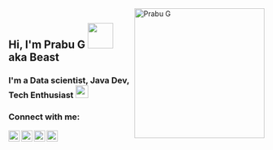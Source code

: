 
<div align="left">
<a href="#" target="__blank">
  <img src="" width="256" alt="Prabu G" align="right"/>
  </a>
</div>

## Hi, I'm Prabu G <img src="https://media.giphy.com/media/5HRdeFIzjV3FMnwd0K/giphy.gif" width="50"> aka Beast
### I'm a Data scientist, Java Dev, Tech Enthusiast <img src="https://media3.giphy.com/media/NWNJHyPmIuXGxt6QnO/giphy_s.gif" width="25">


### Connect with me:

[<img align="left" alt="Ansari | YouTube" width="22px" src="https://cdn2.iconfinder.com/data/icons/social-media-2285/512/1_Youtube_colored_svg-512.png" target="_blank" />][youtube]
[<img align="left" alt="Ansari | Twitter" width="22px" src="https://cdn2.iconfinder.com/data/icons/social-media-2285/512/1_Twitter_colored_svg-512.png" target="_blank" />][twitter]
[<img align="left" alt="Ansari | LinkedIn" width="22px" src="https://cdn2.iconfinder.com/data/icons/social-media-2285/512/1_Linkedin_unofficial_colored_svg-512.png" target="_blank" />][linkedin]
[<img align="left" alt="Ansari | Instagram" width="22px" src="https://cdn2.iconfinder.com/data/icons/social-media-2285/512/1_Instagram_colored_svg_1-512.png" target="_blank" />][instagram]

<br />







[twitter]: https://twitter.com/
[youtube]: https://youtube.com/
[instagram]: https://instagram.com/
[linkedin]: https://linkedin.com/
